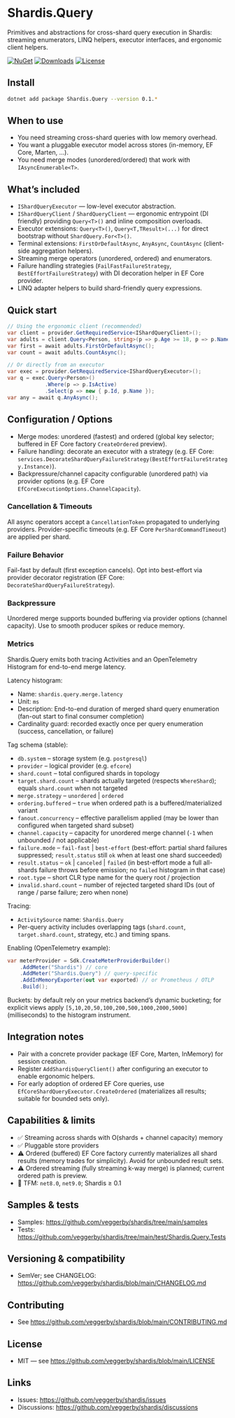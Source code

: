 # Shardis.Query

Primitives and abstractions for cross-shard query execution in Shardis: streaming enumerators, LINQ helpers, executor interfaces, and ergonomic client helpers.

[![NuGet](https://img.shields.io/nuget/v/Shardis.Query.svg)](https://www.nuget.org/packages/Shardis.Query/)
[![Downloads](https://img.shields.io/nuget/dt/Shardis.Query.svg)](https://www.nuget.org/packages/Shardis.Query/)
[![License](https://img.shields.io/badge/license-MIT-blue.svg)](https://github.com/veggerby/shardis/blob/main/LICENSE)

## Install

```bash
dotnet add package Shardis.Query --version 0.1.*
```

## When to use

- You need streaming cross-shard queries with low memory overhead.
- You want a pluggable executor model across stores (in-memory, EF Core, Marten, …).
- You need merge modes (unordered/ordered) that work with `IAsyncEnumerable<T>`.

## What’s included

- `IShardQueryExecutor` — low-level executor abstraction.
- `IShardQueryClient` / `ShardQueryClient` — ergonomic entrypoint (DI friendly) providing `Query<T>()` and inline composition overloads.
- Executor extensions: `Query<T>()`, `Query<T,TResult>(...)` for direct bootstrap without `ShardQuery.For<T>()`.
- Terminal extensions: `FirstOrDefaultAsync`, `AnyAsync`, `CountAsync` (client-side aggregation helpers).
- Streaming merge operators (unordered, ordered) and enumerators.
- Failure handling strategies (`FailFastFailureStrategy`, `BestEffortFailureStrategy`) with DI decoration helper in EF Core provider.
- LINQ adapter helpers to build shard-friendly query expressions.

## Quick start

```csharp
// Using the ergonomic client (recommended)
var client = provider.GetRequiredService<IShardQueryClient>();
var adults = client.Query<Person, string>(p => p.Age >= 18, p => p.Name);
var first = await adults.FirstOrDefaultAsync();
var count = await adults.CountAsync();

// Or directly from an executor
var exec = provider.GetRequiredService<IShardQueryExecutor>();
var q = exec.Query<Person>()
            .Where(p => p.IsActive)
            .Select(p => new { p.Id, p.Name });
var any = await q.AnyAsync();
```

## Configuration / Options

- Merge modes: unordered (fastest) and ordered (global key selector; buffered in EF Core factory `CreateOrdered` preview).
- Failure handling: decorate an executor with a strategy (e.g. EF Core: `services.DecorateShardQueryFailureStrategy(BestEffortFailureStrategy.Instance)`).
- Backpressure/channel capacity configurable (unordered path) via provider options (e.g. EF Core `EfCoreExecutionOptions.ChannelCapacity`).

### Cancellation & Timeouts

All async operators accept a `CancellationToken` propagated to underlying providers. Provider-specific timeouts (e.g. EF Core `PerShardCommandTimeout`) are applied per shard.

### Failure Behavior

Fail-fast by default (first exception cancels). Opt into best-effort via provider decorator registration (EF Core: `DecorateShardQueryFailureStrategy`).

### Backpressure

Unordered merge supports bounded buffering via provider options (channel capacity). Use to smooth producer spikes or reduce memory.

### Metrics

Shardis.Query emits both tracing Activities and an OpenTelemetry Histogram for end-to-end merge latency.

Latency histogram:

- Name: `shardis.query.merge.latency`
- Unit: `ms`
- Description: End-to-end duration of merged shard query enumeration (fan-out start to final consumer completion)
- Cardinality guard: recorded exactly once per query enumeration (success, cancellation, or failure)

Tag schema (stable):

- `db.system` – storage system (e.g. `postgresql`)
- `provider` – logical provider (e.g. `efcore`)
- `shard.count` – total configured shards in topology
- `target.shard.count` – shards actually targeted (respects `WhereShard`); equals `shard.count` when not targeted
- `merge.strategy` – `unordered` | `ordered`
- `ordering.buffered` – `true` when ordered path is a buffered/materialized variant
- `fanout.concurrency` – effective parallelism applied (may be lower than configured when targeted shard subset)
- `channel.capacity` – capacity for unordered merge channel (`-1` when unbounded / not applicable)
- `failure.mode` – `fail-fast` | `best-effort` (best-effort: partial shard failures suppressed; `result.status` still `ok` when at least one shard succeeded)
- `result.status` – `ok` | `canceled` | `failed` (in best-effort mode a full all-shards failure throws before emission; no `failed` histogram in that case)
- `root.type` – short CLR type name for the query root / projection
- `invalid.shard.count` – number of rejected targeted shard IDs (out of range / parse failure; zero when none)

Tracing:

- `ActivitySource` name: `Shardis.Query`
- Per-query activity includes overlapping tags (`shard.count`, `target.shard.count`, strategy, etc.) and timing spans.

Enabling (OpenTelemetry example):

```csharp
var meterProvider = Sdk.CreateMeterProviderBuilder()
    .AddMeter("Shardis") // core
    .AddMeter("Shardis.Query") // query-specific
    .AddInMemoryExporter(out var exported) // or Prometheus / OTLP
    .Build();
```

Buckets: by default rely on your metrics backend’s dynamic bucketing; for explicit views apply `[5,10,20,50,100,200,500,1000,2000,5000]` (milliseconds) to the histogram instrument.

## Integration notes

- Pair with a concrete provider package (EF Core, Marten, InMemory) for session creation.
- Register `AddShardisQueryClient()` after configuring an executor to enable ergonomic helpers.
- For early adoption of ordered EF Core queries, use `EfCoreShardQueryExecutor.CreateOrdered` (materializes all results; suitable for bounded sets only).

## Capabilities & limits

- ✅ Streaming across shards with O(shards + channel capacity) memory
- ✅ Pluggable store providers
- ⚠️ Ordered (buffered) EF Core factory currently materializes all shard results (memory trades for simplicity). Avoid for unbounded result sets.
- ⚠️ Ordered streaming (fully streaming k-way merge) is planned; current ordered path is preview.
- 🧩 TFM: `net8.0`, `net9.0`; Shardis ≥ 0.1

## Samples & tests

- Samples: <https://github.com/veggerby/shardis/tree/main/samples>
- Tests: <https://github.com/veggerby/shardis/tree/main/test/Shardis.Query.Tests>

## Versioning & compatibility

- SemVer; see CHANGELOG: <https://github.com/veggerby/shardis/blob/main/CHANGELOG.md>

## Contributing

- See <https://github.com/veggerby/shardis/blob/main/CONTRIBUTING.md>

## License

- MIT — see <https://github.com/veggerby/shardis/blob/main/LICENSE>

## Links

- Issues: <https://github.com/veggerby/shardis/issues>
- Discussions: <https://github.com/veggerby/shardis/discussions>
